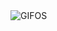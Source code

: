 <picture>
    <source media="(prefers-color-scheme: dark)" srcset="https://i.ibb.co/G0p9Hvt/641340295fd27-866d0dfa695cc1041a65fb3.gif">
    <source media="(prefers-color-scheme: light)" srcset="https://i.ibb.co/G0p9Hvt/641340295fd27-866d0dfa6953cc1041a65fb3.gif">
    <img alt="GIFOS" src="https://i.ibb.co/G0p9Hvt/641340295fd27-866d0dfa3cc1041a65fb3.gif">
</picture>

